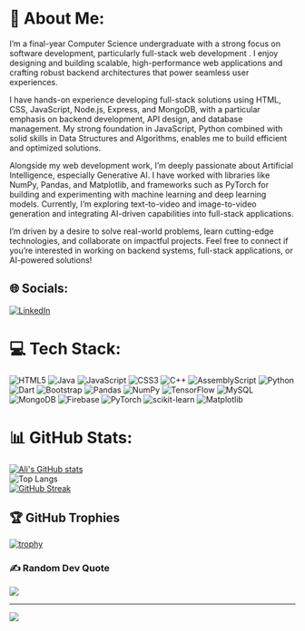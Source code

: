 # 💫 About Me:
I’m a final-year Computer Science undergraduate with a strong focus on software development, particularly full-stack web development . I enjoy designing and building scalable, high-performance web applications and crafting robust backend architectures that power seamless user experiences.

I have hands-on experience developing full-stack solutions using HTML, CSS, JavaScript, Node.js, Express, and MongoDB, with a particular emphasis on backend development, API design, and database management. My strong foundation in JavaScript, Python combined with solid skills in Data Structures and Algorithms, enables me to build efficient and optimized solutions.

Alongside my web development work, I’m deeply passionate about Artificial Intelligence, especially Generative AI. I have worked with libraries like NumPy, Pandas, and Matplotlib, and frameworks such as PyTorch for building and experimenting with machine learning and deep learning models. Currently, I’m exploring text-to-video and image-to-video generation and integrating AI-driven capabilities into full-stack applications.

I’m driven by a desire to solve real-world problems, learn cutting-edge technologies, and collaborate on impactful projects. Feel free to connect if you’re interested in working on backend systems, full-stack applications, or AI-powered solutions!


## 🌐 Socials:
[![LinkedIn](https://img.shields.io/badge/LinkedIn-%230077B5.svg?logo=linkedin&logoColor=white)](https://www.linkedin.com/in/syed-ali-shoaib/) 

# 💻 Tech Stack:
![HTML5](https://img.shields.io/badge/html5-%23E34F26.svg?style=for-the-badge&logo=html5&logoColor=white) ![Java](https://img.shields.io/badge/java-%23ED8B00.svg?style=for-the-badge&logo=openjdk&logoColor=white) ![JavaScript](https://img.shields.io/badge/javascript-%23323330.svg?style=for-the-badge&logo=javascript&logoColor=%23F7DF1E) ![CSS3](https://img.shields.io/badge/css3-%231572B6.svg?style=for-the-badge&logo=css3&logoColor=white) ![C++](https://img.shields.io/badge/c++-%2300599C.svg?style=for-the-badge&logo=c%2B%2B&logoColor=white) ![AssemblyScript](https://img.shields.io/badge/assembly%20script-%23000000.svg?style=for-the-badge&logo=assemblyscript&logoColor=white) ![Python](https://img.shields.io/badge/python-3670A0?style=for-the-badge&logo=python&logoColor=ffdd54) ![Dart](https://img.shields.io/badge/dart-%230175C2.svg?style=for-the-badge&logo=dart&logoColor=white) ![Bootstrap](https://img.shields.io/badge/bootstrap-%238511FA.svg?style=for-the-badge&logo=bootstrap&logoColor=white) ![Pandas](https://img.shields.io/badge/pandas-%23150458.svg?style=for-the-badge&logo=pandas&logoColor=white) ![NumPy](https://img.shields.io/badge/numpy-%23013243.svg?style=for-the-badge&logo=numpy&logoColor=white) ![TensorFlow](https://img.shields.io/badge/TensorFlow-%23FF6F00.svg?style=for-the-badge&logo=TensorFlow&logoColor=white) ![MySQL](https://img.shields.io/badge/mysql-4479A1.svg?style=for-the-badge&logo=mysql&logoColor=white) ![MongoDB](https://img.shields.io/badge/MongoDB-%234ea94b.svg?style=for-the-badge&logo=mongodb&logoColor=white) ![Firebase](https://img.shields.io/badge/firebase-a08021?style=for-the-badge&logo=firebase&logoColor=ffcd34) ![PyTorch](https://img.shields.io/badge/PyTorch-%23EE4C2C.svg?style=for-the-badge&logo=PyTorch&logoColor=white) ![scikit-learn](https://img.shields.io/badge/scikit--learn-%23F7931E.svg?style=for-the-badge&logo=scikit-learn&logoColor=white) ![Matplotlib](https://img.shields.io/badge/Matplotlib-%23ffffff.svg?style=for-the-badge&logo=Matplotlib&logoColor=black)

# 📊 GitHub Stats:
[![Ali's GitHub stats](https://github-readme-stats.vercel.app/api?username=AliShoaibHassan&hide=contribs&show_icons=true&theme=chartreuse-dark)](https://github.com/anuraghazra/github-readme-stats)<br>
![Top Langs](https://github-readme-stats.vercel.app/api/top-langs/?username=AliShoaibHassan&hide_progress=true&theme=chartreuse-dark)<br>
[![GitHub Streak](https://nirzak-streak-stats.vercel.app?user=AliShoaibHassan&theme=chartreuse-dark)](https://git.io/streak-stats)


## 🏆 GitHub Trophies
[![trophy](https://github-profile-trophy.vercel.app/?username=AliShoaibHassan&theme=dark_lover)](https://github.com/AliShoaibHassan/github-profile-trophy)

### ✍️ Random Dev Quote
![](https://quotes-github-readme.vercel.app/api?user=AliShoaibHassan&type=horizontal&theme=radical)

---
[![](https://visitcount.itsvg.in/api?id=AliShoaibHassan&icon=0&color=0)](https://visitcount.itsvg.in)

<!-- Proudly created with GPRM ( https://gprm.itsvg.in ) -->

